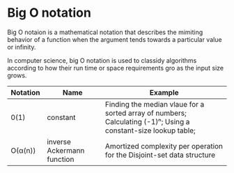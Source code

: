 # Big O notation

Big O notaion is a mathematical notation that describes the mimiting behavior of a function when the argument tends towards a particular value or infinity.

In computer science, big O notation is used to classidy algorithms according to how their run time or space requirements gro as the input size grows.

| Notation | Name | Example |
| -------- | ---- | ------- |
| 0(1)     | constant | Finding the median vlaue for a sorted array of numbers; Calculating (-1)ⁿ; Using a constant-size lookup table; |
| O(α(n)) | inverse Ackermann function | Amortized complexity per operation for the Disjoint-set data structure |